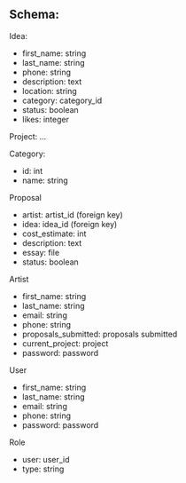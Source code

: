 Schema:
------

Idea:
+ first_name: string
+ last_name: string
+ phone: string
+ description: text
+ location: string
+ category: category_id
+ status: boolean
+ likes: integer

Project:
...

Category:
+ id: int
+ name: string

Proposal
+ artist: artist_id (foreign key)
+ idea: idea_id (foreign key)
+ cost_estimate: int
+ description: text
+ essay: file
+ status: boolean

Artist
+ first_name: string
+ last_name: string
+ email: string
+ phone: string
+ proposals_submitted: proposals submitted
+ current_project: project
+ password: password

User
+ first_name: string
+ last_name: string
+ email: string
+ phone: string
+ password: password

Role
+ user: user_id
+ type: string

